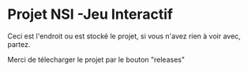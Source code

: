 # Projet NSI -Jeu Interactif
Ceci est l'endroit ou est stocké le projet, si vous n'avez rien à voir avec, partez.


Merci de télecharger le projet par le bouton "releases"
